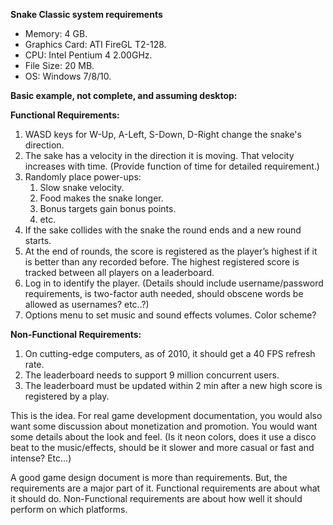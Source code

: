 ﻿**Snake Classic system requirements**

- Memory: 4 GB.
- Graphics Card: ATI FireGL T2-128.
- CPU: Intel Pentium 4 2.00GHz.
- File Size: 20 MB.
- OS: Windows 7/8/10.

**Basic example, not complete, and assuming desktop:**

**Functional Requirements:**

1. WASD keys for W-Up, A-Left, S-Down, D-Right change the snake's direction.
1. The sake has a velocity in the direction it is moving. That velocity increases with time. (Provide function of time for detailed requirement.)
1. Randomly place power-ups:
   1. Slow snake velocity.
   1. Food makes the snake longer.
   1. Bonus targets gain bonus points.
   1. etc.
1. If the sake collides with the snake the round ends and a new round starts.
1. At the end of rounds, the score is registered as the player’s highest if it is better than any recorded before. The highest registered score is tracked between all players on a leaderboard.
1. Log in to identify the player. (Details should include username/password requirements, is two-factor auth needed, should obscene words be allowed as usernames? etc..?)
1. Options menu to set music and sound effects volumes. Color scheme?

**Non-Functional Requirements:**

1. On cutting-edge computers, as of 2010, it should get a 40 FPS refresh rate.
1. The leaderboard needs to support 9 million concurrent users.
1. The leaderboard must be updated within 2 min after a new high score is registered by a play.

This is the idea. For real game development documentation, you would also want some discussion about monetization and promotion. You would want some details about the look and feel. (Is it neon colors, does it use a disco beat to the music/effects, should be it slower and more casual or fast and intense? Etc…)

A good game design document is more than requirements. But, the requirements are a major part of it. Functional requirements are about what it should do. Non-Functional requirements are about how well it should perform on which platforms.

